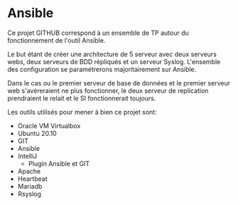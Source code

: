 # Ansible
Ce projet GITHUB correspond à un ensemble de TP autour du fonctionnement de l'outil Ansible.

Le but étant de créer une architecture de 5 serveur avec deux serveurs webs, deux serveurs de BDD répliqués et un serveur Syslog. L'ensemble des configuration se paramétrerons majoritairement sur Ansible.

Dans le cas ou le premier serveur de base de données et le premier serveur web s'avéreraient ne plus fonctionner, le deux serveur de replication prendraient le relait et le SI fonctionnerait toujours.

Les outils utilisés pour mener à bien ce projet sont:
- Oracle VM Virtualbox 
- Ubuntu 20.10
- GIT
- Ansible
- IntelliJ
  - Plugin Ansible et GIT
- Apache
- Heartbeat
- Mariadb
- Rsyslog
